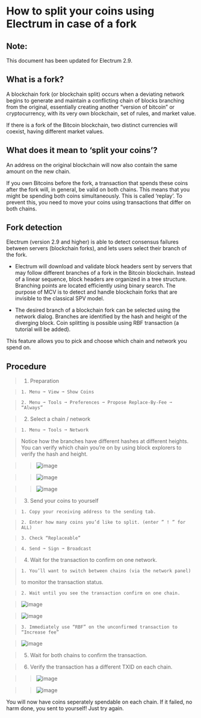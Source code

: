 # How to split your coins using Electrum in case of a fork

## Note:

This document has been updated for Electrum 2.9.

## What is a fork?

A blockchain fork (or blockchain split) occurs when a deviating
network begins to generate and maintain a conflicting chain of blocks
branching from the original, essentially creating another “version of
bitcoin” or cryptocurrency, with its very own blockchain, set of
rules, and market value.

If there is a fork of the Bitcoin blockchain, two distinct currencies
will coexist, having different market values.

## What does it mean to ‘split your coins’?

An address on the original blockchain will now also contain the same
amount on the new chain.

If you own Bitcoins before the fork, a transaction that spends these
coins after the fork will, in general, be valid on both chains. This
means that you might be spending both coins simultaneously. This is
called ‘replay’. To prevent this, you need to move your coins using
transactions that differ on both chains.

## Fork detection

Electrum (version 2.9 and higher) is able to detect consensus failures
between servers (blockchain forks), and lets users select their branch
of the fork.


* Electrum will download and validate block headers sent by servers
that may follow different branches of a fork in the Bitcoin
blockchain. Instead of a linear sequence, block headers are
organized in a tree structure. Branching points are located
efficiently using binary search. The purpose of MCV is to detect and
handle blockchain forks that are invisible to the classical SPV
model.


* The desired branch of a blockchain fork can be selected using the
network dialog. Branches are identified by the hash and height of
the diverging block. Coin splitting is possible using RBF
transaction (a tutorial will be added).

This feature allows you to pick and choose which chain and network you spend on.

## Procedure

> 
> 1. Preparation


>     1. Menu ➞ View ➞ Show Coins


>     2. Menu ➞ Tools ➞ Preferences ➞ Propose Replace-By-Fee ➞ “Always”


> 2. Select a chain / network


>     1. Menu ➞ Tools ➞ Network

> Notice how the branches have different hashes at different heights.
> You can verify which chain you’re on by using block explorers to verify
> the hash and height.

> > 

> > ![image](png/coin_splitting/select_main_chain.png)



> > ![image](png/coin_splitting/chain_search_height.png)



> > ![image](png/coin_splitting/chain_verify_hash.png)


> 3. Send your coins to yourself


>     1. Copy your receiving address to the sending tab.


>     2. Enter how many coins you’d like to split. (enter ” ! ” for ALL)


>     3. Check “Replaceable”


>     4. Send ➞ Sign ➞ Broadcast


> 4. Wait for the transaction to confirm on one network.


>     1. You’ll want to switch between chains (via the network panel)
> to monitor the transaction status.


>     2. Wait until you see the transaction confirm on one chain.



> ![image](png/coin_splitting/unconfirmed.png)



> ![image](png/coin_splitting/confirmed.png)


>     3. Immediately use “RBF” on the unconfirmed transaction to “Increase fee”



> ![image](png/coin_splitting/increase_fee.png)


> 5. Wait for both chains to confirm the transaction.


> 6. Verify the transaction has a different TXID on each chain.

> > 

> > ![image](png/coin_splitting/main_chain_txid.png)



> > ![image](png/coin_splitting/alternate_chain_txid.png)

You will now have coins seperately spendable on each chain.  If it failed,
no harm done, you sent to yourself!  Just try again.
